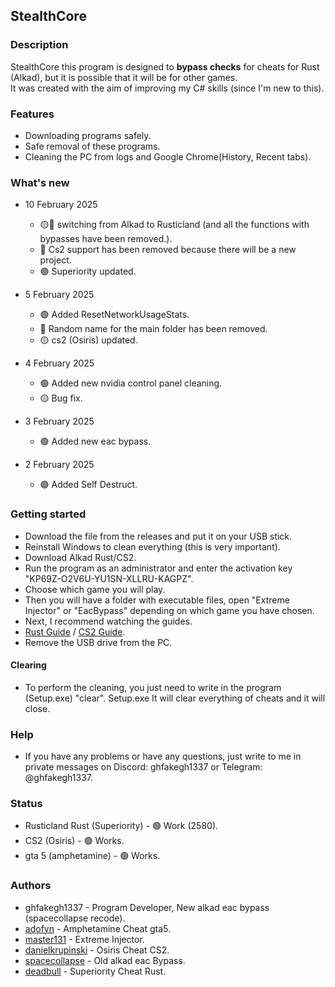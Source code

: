 ## StealthCore

### Description

StealthCore this program is designed to **bypass checks** for cheats for Rust (Alkad), but it is possible that it will be for other games. \
It was created with the aim of improving my C# skills (since I'm new to this).

### Features

- Downloading programs safely.
- Safe removal of these programs.
- Cleaning the PC from logs and Google Chrome(History, Recent tabs).

### What's new

* 10 February 2025
  * 🟡🔴 switching from Alkad to Rusticland (and all the functions with bypasses have been removed.).
  * 🔴 Сs2 support has been removed because there will be a new project.
  * 🟢 Superiority updated.

* 5 February 2025
  * 🟢 Added ResetNetworkUsageStats.
  * 🔴 Random name for the main folder has been removed.
  * 🟡 cs2 (Osiris) updated.
      
* 4 February 2025
  * 🟢 Added new nvidia control panel cleaning.
  * 🟡 Bug fix.

* 3 February 2025
  * 🟢 Added new eac bypass.

* 2 February 2025
  * 🟢 Added Self Destruct.

### Getting started

- Download the file from the releases and put it on your USB stick.
- Reinstall Windows to clean everything (this is very important).
- Download Alkad Rust/CS2.
- Run the program as an administrator and enter the activation key "KP69Z-O2V6U-YU1SN-XLLRU-KAGPZ".
- Choose which game you will play.
- Then you will have a folder with executable files, open "Extreme Injector" or "EacBypass" depending on which game you have chosen.
- Next, I recommend watching the guides.
- [Rust Guide](https://youtu.be/Uy-gi4wGzJQ) / [CS2 Guide](https://youtu.be/aQ88_AENRp4).
- Remove the USB drive from the PC.

#### Clearing
- To perform the cleaning, you just need to write in the program (Setup.exe) "clear". Setup.exe It will clear everything of cheats and it will close.

### Help

- If you have any problems or have any questions, just write to me in private messages on Discord: ghfakegh1337 or Telegram: @ghfakegh1337.

### Status

- Rusticland Rust (Superiority) - 🟢 Work (2580).
- CS2 (Osiris) - 🟢 Works.
- gta 5 (amphetamine) - 🟢 Works.

### Authors

- ghfakegh1337 - Program Developer, New alkad eac bypass (spacecollapse recode).
- [adofyn](https://amph.su/) - Amphetamine Cheat gta5.
- [master131](https://github.com/master131/ExtremeInjector) - Extreme Injector.
- [danielkrupinski](https://github.com/danielkrupinski/Osiris) - Osiris Cheat CS2.
- [spacecollapse](https://github.com/spacecollapse/alkad-eac-bypass) - Old alkad eac Bypass.
- [deadbull](https://vacban.wtf/threads/83279/#) - Superiority Cheat Rust.
